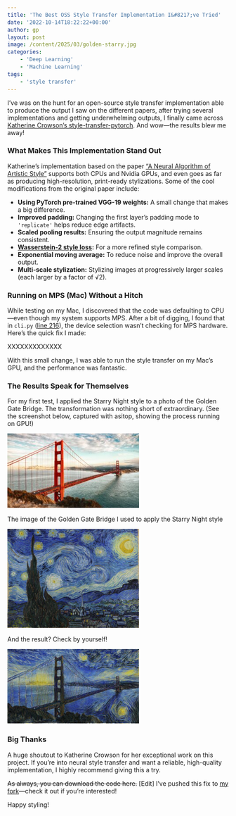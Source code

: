 ```yaml
---
title: 'The Best OSS Style Transfer Implementation I&#8217;ve Tried'
date: '2022-10-14T18:22:22+00:00'
author: gp
layout: post
image: /content/2025/03/golden-starry.jpg
categories:
    - 'Deep Learning'
    - 'Machine Learning'
tags:
    - 'style transfer'
---
```


I’ve was on the hunt for an open-source style transfer implementation able to produce the output I saw on the different papers, after trying several implementations and getting underwhelming outputs, I finally came across [Katherine Crowson’s style-transfer-pytorch](https://github.com/crowsonkb/style-transfer-pytorch). And wow—the results blew me away!

### What Makes This Implementation Stand Out

Katherine’s implementation based on the paper [“A Neural Algorithm of Artistic Style”](https://arxiv.org/abs/1508.06576) supports both CPUs and Nvidia GPUs, and even goes as far as producing high-resolution, print-ready stylizations. Some of the cool modifications from the original paper include:

- **Using PyTorch pre-trained VGG-19 weights:** A small change that makes a big difference.
- **Improved padding:** Changing the first layer’s padding mode to `'replicate'` helps reduce edge artifacts.
- **Scaled pooling results:** Ensuring the output magnitude remains consistent.
- **[Wasserstein-2 style loss](https://wandb.ai/johnowhitaker/style_loss_showdown/reports/An-Explanation-of-Style-Transfer-with-a-Showdown-of-Different-Techniques--VmlldzozMDIzNjg0#style-loss-#3:-%22vincent's-loss%22):** For a more refined style comparison.
- **Exponential moving average:** To reduce noise and improve the overall output.
- **Multi-scale stylization:** Stylizing images at progressively larger scales (each larger by a factor of √2).

### Running on MPS (Mac) Without a Hitch

While testing on my Mac, I discovered that the code was defaulting to CPU—even though my system supports MPS. After a bit of digging, I found that in `cli.py` ([line 216](https://github.com/crowsonkb/style-transfer-pytorch/blob/master/style_transfer/cli.py)), the device selection wasn’t checking for MPS hardware. Here’s the quick fix I made:

XXXXXXXXXXXXX

With this small change, I was able to run the style transfer on my Mac’s GPU, and the performance was fantastic.

### The Results Speak for Themselves

For my first test, I applied the Starry Night style to a photo of the Golden Gate Bridge. The transformation was nothing short of extraordinary. (See the screenshot below, captured with asitop, showing the process running on GPU!)

![](content/2025/03/goldengate-300x169.jpg)

The image of the Golden Gate Bridge I used to apply the Starry Night style

![](content/2025/03/starry-night-300x225.jpg)

And the result? Check by yourself!

![](content/2025/03/golden-starry-300x169.jpg)

### Big Thanks

A huge shoutout to Katherine Crowson for her exceptional work on this project. If you’re into neural style transfer and want a reliable, high-quality implementation, I highly recommend giving this a try.

<del>As always, you can download the code here.</del> \[Edit\] I’ve pushed this fix to [my fork](https://github.com/gsantopaolo/style-transfer-pytorch)—check it out if you’re interested!

Happy styling!
